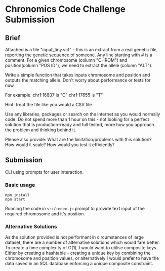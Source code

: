 # Chronomics Code Challenge Submission

## Brief

Attached is a file "input_tiny.vcf" - this is an extract from a real genetic file, reporting the genetic sequence of someone. Any line starting with # is a comment. For a given chromosome (column "CHROM") and position(column "POS  ID"), we need to extract the allele (column "ALT").

Write a simple function that takes inputs chromosome and position and outputs the matching allele.
Don't worry about performance or tests for now.

For example:
chr1:16837 is "C"
chr1:17655 is "T"

Hint: treat the file like you would a CSV file

Use any libraries, packages or search on the internet as you would normally code.
Do not spend more than 1 hour on this - not looking for a perfect solution that is production-ready and full tested, more how you approach the problem and thinking behind it.

Please also provide:
What are the limitation/problems with this solution?
How would it scale?
How would you test it efficiently?  

## Submission

CLI using prompts for user interaction.

### Basic usage

```
npm install
npm start 
```

Running the code in `src/index.js` prompt to provide text input of the required chromosome and it's position.

### Alternative Solutions

As the solution provided is not performant in circumstances of large dataset, there are a number of alternative solutions which would fare better. To create a time complexity of O(1), I would want to utilise composite keys. Either by creating a hashtable - creating a unique key by combining the chromosome and position values, or alternatively I would prefer to have the data saved in an SQL database enforcing a unique composite constraint.
